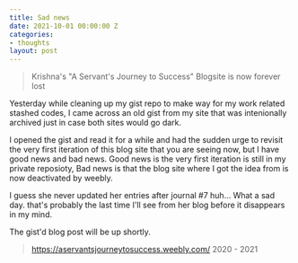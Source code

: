 ```yaml
---
title: Sad news
date: 2021-10-01 00:00:00 Z
categories:
- thoughts
layout: post
---
```


> Krishna's "A Servant's Journey to Success" Blogsite is now forever lost


Yesterday while cleaning up my gist repo to make way for my work related stashed codes, I came across an old gist from my site that was intenionally archived just in case both sites would go dark.

I opened the gist and read it for a while and had the sudden urge to revisit the very first iteration of this blog site that you are seeing now, but I have good news and bad news. Good news is the very first iteration is still in my private reposioty, Bad news is that the blog site where I got the idea from is now deactivated by weebly.

I guess she never updated her entries after journal #7 huh... What a sad day. that's probably the last time I'll see from her blog before it disappears in my mind.

The gist'd blog post will be up shortly.

> https://aservantsjourneytosuccess.weebly.com/
2020 - 2021

